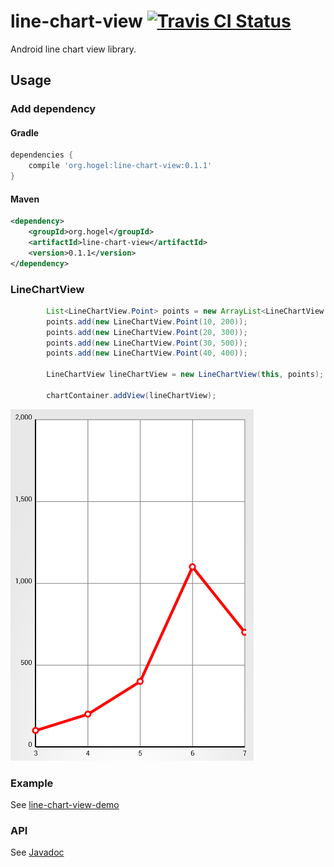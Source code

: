 # line-chart-view  [![Travis CI Status](https://travis-ci.org/hogelog/line-chart-view.svg)](https://travis-ci.org/hogelog/line-chart-view)

Android line chart view library.

## Usage
### Add dependency
#### Gradle

```gradle
dependencies {
    compile 'org.hogel:line-chart-view:0.1.1'
}
```

#### Maven

```xml
<dependency>
    <groupId>org.hogel</groupId>
    <artifactId>line-chart-view</artifactId>
    <version>0.1.1</version>
</dependency>
```

### LineChartView

```java
        List<LineChartView.Point> points = new ArrayList<LineChartView.Point>();
        points.add(new LineChartView.Point(10, 200));
        points.add(new LineChartView.Point(20, 300));
        points.add(new LineChartView.Point(30, 500));
        points.add(new LineChartView.Point(40, 400));

        LineChartView lineChartView = new LineChartView(this, points);

        chartContainer.addView(lineChartView);
```

![Line Chart](https://raw.githubusercontent.com/hogelog/line-chart-view/master/line-chart.png)

### Example
See [line-chart-view-demo](https://github.com/hogelog/line-chart-view/tree/master/line-chart-view-demo)

### API
See [Javadoc](http://hogelog.github.io/line-chart-view/javadoc/)
